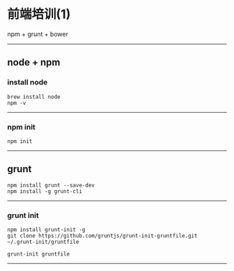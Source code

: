 # 前端培训(1)

npm + grunt + bower

----

## node + npm

### install node

    brew install node
    npm -v

----

### npm init

    npm init

----

## grunt

    npm install grunt --save-dev
    npm install -g grunt-cli

----

### grunt init

    npm install grunt-init -g
    git clone https://github.com/gruntjs/grunt-init-gruntfile.git ~/.grunt-init/gruntfile

    grunt-init gruntfile

----